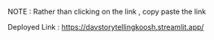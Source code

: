 
NOTE : Rather than clicking on the link , copy paste the link 


Deployed Link : https://davstorytellingkoosh.streamlit.app/

